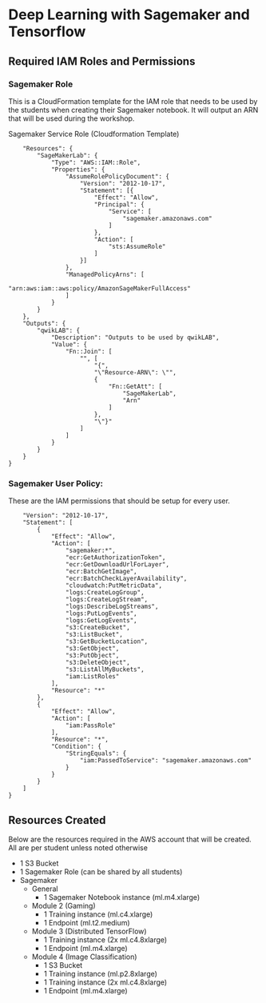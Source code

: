 # Deep Learning with Sagemaker and Tensorflow

## Required IAM Roles and Permissions

### Sagemaker Role

This is a CloudFormation template for the IAM role that needs to be used by the students when creating their Sagemaker notebook.  It will output an ARN that will be used during the workshop.

Sagemaker Service Role (Cloudformation Template)

```{
	"Resources": {
		"SageMakerLab": {
			"Type": "AWS::IAM::Role",
			"Properties": {
				"AssumeRolePolicyDocument": {
					"Version": "2012-10-17",
					"Statement": [{
						"Effect": "Allow",
						"Principal": {
							"Service": [
								"sagemaker.amazonaws.com"
							]
						},
						"Action": [
							"sts:AssumeRole"
						]
					}]
				},
				"ManagedPolicyArns": [
					"arn:aws:iam::aws:policy/AmazonSageMakerFullAccess"
				]
			}
		}
	},
	"Outputs": {
		"qwikLAB": {
			"Description": "Outputs to be used by qwikLAB",
			"Value": {
				"Fn::Join": [
					"", [
						"{",
						"\"Resource-ARN\": \"",
						{
							"Fn::GetAtt": [
								"SageMakerLab",
								"Arn"
							]
						},
						"\"}"
					]
				]
			}
		}
	}
}
```

### Sagemaker User Policy:
These are the IAM permissions that should be setup for every user.

```{
    "Version": "2012-10-17",
    "Statement": [
        {
            "Effect": "Allow",
            "Action": [
                "sagemaker:*",
                "ecr:GetAuthorizationToken",
                "ecr:GetDownloadUrlForLayer",
                "ecr:BatchGetImage",
                "ecr:BatchCheckLayerAvailability",
                "cloudwatch:PutMetricData",
                "logs:CreateLogGroup",
                "logs:CreateLogStream",
                "logs:DescribeLogStreams",
                "logs:PutLogEvents",
                "logs:GetLogEvents",
                "s3:CreateBucket",
                "s3:ListBucket",
                "s3:GetBucketLocation",
                "s3:GetObject",
                "s3:PutObject",
                "s3:DeleteObject",
                "s3:ListAllMyBuckets",
                "iam:ListRoles"
            ],
            "Resource": "*"
        },
        {
            "Effect": "Allow",
            "Action": [
                "iam:PassRole"
            ],
            "Resource": "*",
            "Condition": {
                "StringEquals": {
                    "iam:PassedToService": "sagemaker.amazonaws.com"
                }
            }
        }
    ]
}
```

## Resources Created
Below are the resources required in the AWS account that will be created.  All are per student unless noted otherwise

- 1 S3 Bucket
- 1 Sagemaker Role (can be shared by all students)
- Sagemaker
	- General
		- 1 Sagemaker Notebook instance (ml.m4.xlarge)
	- Module 2 (Gaming)
		- 1 Training instance (ml.c4.xlarge)
		- 1 Endpoint (ml.t2.medium)
	- Module 3 (Distributed TensorFlow)
		- 1 Training instance (2x ml.c4.8xlarge)
		- 1 Endpoint (ml.m4.xlarge)
	- Module 4 (Image Classification)
		- 1 S3 Bucket
		- 1 Training instance (ml.p2.8xlarge)
		- 1 Training instance (2x ml.c4.8xlarge)
		- 1 Endpoint (ml.m4.xlarge)
